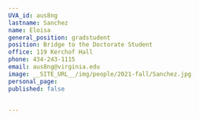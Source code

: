 ```yaml
---
UVA_id: aus8ng
lastname: Sanchez
name: Eloisa
general_position: gradstudent
position: Bridge to the Doctorate Student
office: 119 Kerchof Hall
phone: 434-243-1115 
email: aus8ng@virginia.edu
image: __SITE_URL__/img/people/2021-fall/Sanchez.jpg 
personal_page:
published: false


---
```

